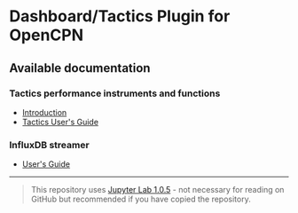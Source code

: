 # Dashboard/Tactics Plugin for OpenCPN

## Available documentation

### Tactics performance instruments and functions
* [Introduction](Tactics.md)
* [Tactics User's Guide](tactics_pi.pdf)

### InfluxDB streamer
* [User's Guide](InfluxDBStreamer.ipynb)

---
> This repository uses [Jupyter Lab 1.0.5][1] - not necessary for reading on GitHub but recommended if you have copied the repository.

[1]:https://jupyter.org/install
